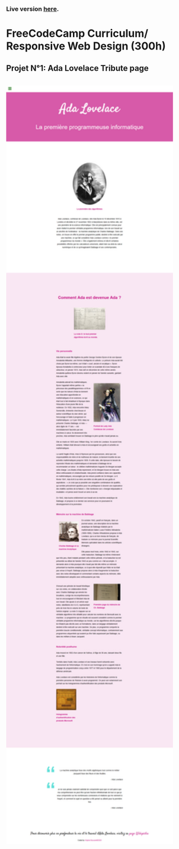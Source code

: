 ### Live version [here](https://virginiebouvarel.github.io/freecodecamp_curriculum/projet1_tributePage/).

# FreeCodeCamp Curriculum/ Responsive Web Design (300h)
## Projet N°1: Ada Lovelace Tribute page
<br>

<img alt="Design preview for this coding challenge" src="./src/preview-desktop.png" width="450"/>


